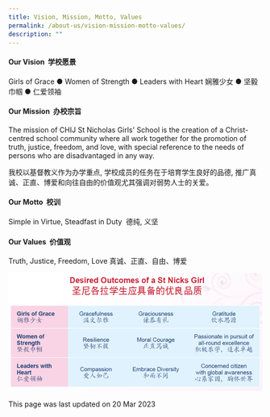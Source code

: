 ```yaml
---
title: Vision, Mission, Motto, Values
permalink: /about-us/vision-mission-motto-values/
description: ""
---
```

#### Our Vision  学校愿景

Girls of Grace ● Women of Strength ● Leaders with Heart
娴雅少女 ● 坚毅巾帼 ● 仁爱领袖


#### Our Mission  办校宗旨

The mission of CHIJ St Nicholas Girls' School is the creation of a Christ-centred school community where all work together for the promotion of truth, justice, freedom, and love, with special reference to the needs of persons who are disadvantaged in any way.

我校以基督教义作为办学重点, 学校成员的任务在于培育学生良好的品德,
推广真诚、正直、博爱和向往自由的价值观尤其强调对弱势人士的关爱。


#### Our Motto  校训 

Simple in Virtue, Steadfast in Duty 
德纯, 义坚


#### Our Values  价值观

Truth, Justice, Freedom, Love
真诚、正直、自由、博爱


![](/images/vision_mission_values.png)


This page was last updated on 20 Mar 2023